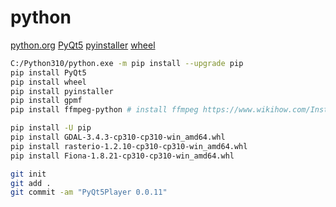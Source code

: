 # python

[python.org](https://www.python.org/)
[PyQt5](https://pypi.org/project/PyQt5/)
[pyinstaller](https://pypi.org/project/pyinstaller/)
[wheel](https://pypi.org/project/wheel/)

```bash
C:/Python310/python.exe -m pip install --upgrade pip
pip install PyQt5
pip install wheel
pip install pyinstaller
pip install gpmf
pip install ffmpeg-python # install ffmpeg https://www.wikihow.com/Install-FFmpeg-on-Windows

pip install -U pip
pip install GDAL-3.4.3-cp310-cp310-win_amd64.whl
pip install rasterio-1.2.10-cp310-cp310-win_amd64.whl
pip install Fiona-1.8.21-cp310-cp310-win_amd64.whl

git init
git add .
git commit -am "PyQt5Player 0.0.11"
```
